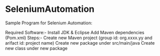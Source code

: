 # SeleniumAutomation
Sample Program for Selenium Automation:

Required Software:-
  Install JDK & Eclipse
  Add Maven dependencies (Pom.xml)
Steps:-
Create new Maven project (group id: org.xxxx.yy and arifact id: project name)
Create new package under src/main/java 
Create new class under new package




